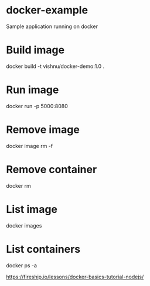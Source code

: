 # docker-example
Sample application running on docker

# Build image
docker build -t vishnu/docker-demo:1.0 .

# Run image
docker run -p 5000:8080 <image-id>

# Remove image
docker image rm -f <image-id>

# Remove container
docker rm <container-id>

# List image
docker images

# List containers
docker ps -a

https://fireship.io/lessons/docker-basics-tutorial-nodejs/